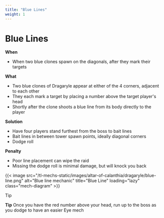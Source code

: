 ```yaml
---
title: "Blue Lines"
weight: 1
---
```


# Blue Lines

**When**
- When two blue clones spawn on the diagonals, after they mark their targets

**What**
- Two blue clones of Dragaryle appear at either of the 4 corners, adjacent to each other
- They each mark a target by placing a number above the target player's head
- Shortly after the clone shoots a blue line from its body directly to the player

**Solution**
- Have four players stand furthest from the boss to bait lines
- Bait lines in between tower spawn points, ideally diagonal corners
- Dodge roll

**Penalty**
- Poor line placement can wipe the raid
- Missing the dodge roll is minimal damage, but will knock you back

{{< image src="/tl-mechs-static/images/altar-of-calanthia/dragaryle/blue-line.png" alt="Blue line mechanic" title="Blue Line" loading="lazy" class="mech-diagram" >}}

> [!TIP]
> **Tip**
> Once you have the red number above your head, run up to the boss as you dodge to have an easier Eye mech